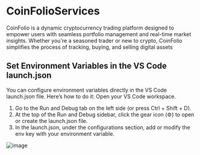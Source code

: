 # CoinFolioServices
CoinFolio is a dynamic cryptocurrency trading platform designed to empower users with seamless portfolio management and real-time market insights. Whether you're a seasoned trader or new to crypto, CoinFolio simplifies the process of tracking, buying, and selling digital assets

## Set Environment Variables in the VS Code launch.json
You can configure environment variables directly in the VS Code launch.json file. Here’s how to do it:
Open your VS Code workspace.
1. Go to the Run and Debug tab on the left side (or press Ctrl + Shift + D).
2. At the top of the Run and Debug sidebar, click the gear icon (⚙) to open or create the launch.json file.
3. In the launch.json, under the configurations section, add or modify the env key with your environment variable.

![image](https://github.com/user-attachments/assets/7cbe4848-27e6-4e90-9407-0704f253c655)

